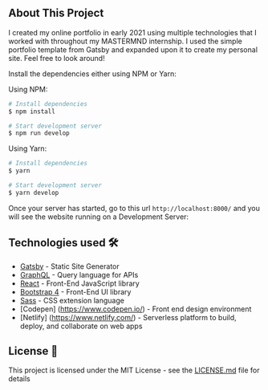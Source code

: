 ## About This Project

I created my online portfolio in early 2021 using multiple technologies that I worked with throughout my MASTERMND internship. I used the simple portfolio template from Gatsby and expanded upon it to create my personal site. Feel free to look around!

Install the dependencies either using NPM or Yarn:

Using NPM:

```bash
# Install dependencies
$ npm install

# Start development server
$ npm run develop
```

Using Yarn:

```bash
# Install dependencies
$ yarn

# Start development server
$ yarn develop
```

Once your server has started, go to this url `http://localhost:8000/` and you will see the website running on a Development Server:

## Technologies used 🛠️

- [Gatsby](https://www.gatsbyjs.org/) - Static Site Generator
- [GraphQL](https://graphql.org/) - Query language for APIs
- [React](https://es.reactjs.org/) - Front-End JavaScript library
- [Bootstrap 4](https://getbootstrap.com/docs/4.3/getting-started/introduction/) - Front-End UI library
- [Sass](https://sass-lang.com/documentation) - CSS extension language
- [Codepen] (https://www.codepen.io/) - Front end design environment
- [Netlify] (https://www.netlify.com/) - Serverless platform to build, deploy, and collaborate on web apps

## License 📄

This project is licensed under the MIT License - see the [LICENSE.md](LICENSE.md) file for details
